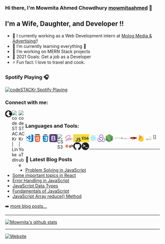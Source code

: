 ### Hi there, I'm Mowmita Ahmed Chowdhury [mowmitaahmed][website] 👋

## I'm a Wife, Daughter, and Developer !!

- 🔭 I currently working as a Web Development intern at [Molog Media & Advertising!][mologmedia]!
- 🌱 I’m currently learning everything 🤣
- 👯 I’m working on MERN Stack projects
- 🥅 2021 Goals: Get a job as a Developer
- ⚡ Fun fact: I love to travel and cook.

### Spotify Playing 🎧

[<img src="https://now-playing-codestackr.vercel.app/api/spotify-playing" alt="codeSTACKr Spotify Playing" width="350" />](https://open.spotify.com/user/swyqyimdc12jajde4vpwd2x1b)

### Connect with me:

[<img align="left" alt="codeSTACKr.com" width="22px" src="https://raw.githubusercontent.com/iconic/open-iconic/master/svg/globe.svg" />][website]
[<img align="left" alt="codeSTACKr | LinkedIn" width="22px" src="https://cdn.jsdelivr.net/npm/simple-icons@v3/icons/linkedin.svg" />][linkedin]
[<img align="left" alt="codeSTACKr | YouTube" width="22px" src="https://cdn.jsdelivr.net/npm/simple-icons@3.13.0/icons/facebook.svg" />][facebook]

<br />

### Languages and Tools:

<img align="left" alt="Visual Studio Code" width="26px" src="https://raw.githubusercontent.com/github/explore/80688e429a7d4ef2fca1e82350fe8e3517d3494d/topics/visual-studio-code/visual-studio-code.png" />
<img align="left" alt="HTML5" width="26px" src="https://raw.githubusercontent.com/github/explore/80688e429a7d4ef2fca1e82350fe8e3517d3494d/topics/html/html.png" />
<img align="left" alt="CSS3" width="26px" src="https://raw.githubusercontent.com/github/explore/80688e429a7d4ef2fca1e82350fe8e3517d3494d/topics/css/css.png" />
<img align="left" alt="CSS3" width="26px" src="https://raw.githubusercontent.com/github/explore/e94815998e4e0713912fed477a1f346ec04c3da2/topics/bootstrap/bootstrap.png" />
<img align="left" alt="CSS3" width="26px" src="https://avatars2.githubusercontent.com/u/33663932?s=200&v=4" />
<img align="left" alt="Sass" width="26px" src="https://raw.githubusercontent.com/github/explore/80688e429a7d4ef2fca1e82350fe8e3517d3494d/topics/sass/sass.png" />
<img align="left" alt="JavaScript" width="26px" src="https://raw.githubusercontent.com/github/explore/80688e429a7d4ef2fca1e82350fe8e3517d3494d/topics/javascript/javascript.png" />
<img align="left" alt="JavaScript" width="26px" src="https://raw.githubusercontent.com/github/explore/80688e429a7d4ef2fca1e82350fe8e3517d3494d/topics/es6/es6.png" />
<img align="left" alt="React" width="26px" src="https://raw.githubusercontent.com/github/explore/80688e429a7d4ef2fca1e82350fe8e3517d3494d/topics/react/react.png" />
<img align="left" alt="Gatsby" width="26px" src="https://raw.githubusercontent.com/github/explore/e94815998e4e0713912fed477a1f346ec04c3da2/topics/redux/redux.png" />
<img align="left" alt="Node.js" width="26px" src="https://raw.githubusercontent.com/github/explore/80688e429a7d4ef2fca1e82350fe8e3517d3494d/topics/nodejs/nodejs.png" />
<img align="left" alt="Node.js" width="26px" src="https://raw.githubusercontent.com/github/explore/80688e429a7d4ef2fca1e82350fe8e3517d3494d/topics/express/express.png" />
<img align="left" alt="MongoDB" width="26px" src="https://raw.githubusercontent.com/github/explore/80688e429a7d4ef2fca1e82350fe8e3517d3494d/topics/mongodb/mongodb.png" />
<img align="left" alt="MongoDB" width="26px" src="https://raw.githubusercontent.com/github/explore/80688e429a7d4ef2fca1e82350fe8e3517d3494d/topics/mongoose/mongoose.png" />
<img align="left" alt="MongoDB" width="26px" src="https://raw.githubusercontent.com/github/explore/80688e429a7d4ef2fca1e82350fe8e3517d3494d/topics/firebase/firebase.png" />
<img align="left" alt="MySQL" width="26px" src="https://raw.githubusercontent.com/github/explore/80688e429a7d4ef2fca1e82350fe8e3517d3494d/topics/mysql/mysql.png" />
<img align="left" alt="Git" width="26px" src="https://raw.githubusercontent.com/github/explore/80688e429a7d4ef2fca1e82350fe8e3517d3494d/topics/git/git.png" />
<img align="left" alt="GitHub" width="26px" src="https://raw.githubusercontent.com/github/explore/78df643247d429f6cc873026c0622819ad797942/topics/github/github.png" />
[<img align="left" alt="Terminal" width="26px" src="https://raw.githubusercontent.com/github/explore/80688e429a7d4ef2fca1e82350fe8e3517d3494d/topics/terminal/terminal.png" />]

<br />
<br />

---

### 📕 Latest Blog Posts

<!-- BLOG-POST-LIST:START -->
- [Problem Solving in JavaScript](https://medium.com/swlh/problem-solving-in-javascript-1a455e3bf4eb)
- [Some important topics in React](https://ahmedmowmita.medium.com/some-important-topics-in-react-c75c7ea57126)
- [Error Handling in JavaScript](https://ahmedmowmita.medium.com/error-handling-in-javascript-f1cef244e0f0)
- [JavaScript Data Types](https://ahmedmowmita.medium.com/javascript-data-types-733f42eb7df3)
- [Fundamentals of JavaScript](https://ahmedmowmita.medium.com/fundamentals-of-javascript-b391e24f5ffc)
- [JavaScript Array reduce() Method](https://ahmedmowmita.medium.com/javascript-array-reduce-method-3befcbdd1a4d)
<!-- BLOG-POST-LIST:END -->

➡️ [more blog posts...](https://ahmedmowmita.medium.com/)

---

[![Mowmita's github stats](https://github-readme-stats.vercel.app/api?username=mowmitaahmed&show_icons=true&theme=radical)](https://github.com/mowmitaahmed/github-readme-stats)

---

[![Website](https://scontent.fdac7-1.fna.fbcdn.net/v/t1.0-0/p526x296/131900191_10157644493286891_170081981877768471_o.jpg?_nc_cat=111&ccb=2&_nc_sid=0debeb&_nc_eui2=AeFixfT-P1zY2TqHsX-OsNjhZyF0g9tyUn1nIXSD23JSfRADmXjnFpQn8g2kuaFIs-luMd_I34euk7v_hGEe8-yA&_nc_ohc=SodsKZXmykQAX_HQVsX&_nc_ht=scontent.fdac7-1.fna&tp=6&oh=8c47a007b548d73f1970e5386ae00136&oe=60256306)](https://mowmitaahmed.netlify.app/)


[website]: https://mowmitaahmed.netlify.app/
[mologmedia]: http://www.mologmedia.com/
[facebook]: https://www.facebook.com/mowmita.ahmed2/
[linkedin]: https://www.linkedin.com/in/mowmitaahmed/
